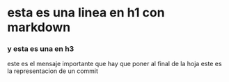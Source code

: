 # esta es una linea en h1 con markdown 

### y esta es una en h3 


este es el mensaje importante que hay que poner al final de la hoja este es la representacion de un commit 
